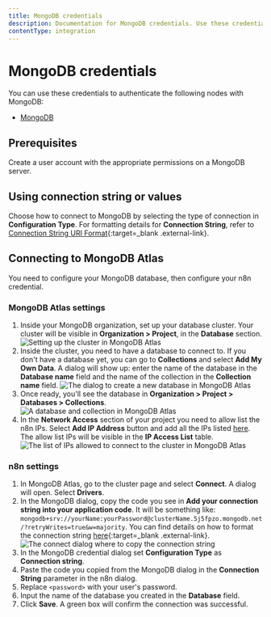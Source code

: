 ```yaml
---
title: MongoDB credentials
description: Documentation for MongoDB credentials. Use these credentials to authenticate MongoDB in n8n, a workflow automation platform.
contentType: integration
---
```


# MongoDB credentials

You can use these credentials to authenticate the following nodes with MongoDB:

- [MongoDB](/integrations/builtin/app-nodes/n8n-nodes-base.mongodb/)

## Prerequisites

Create a user account with the appropriate permissions on a MongoDB server.

## Using connection string or values

Choose how to connect to MongoDB by selecting the type of connection in **Configuration Type**.
For formatting details for **Connection String**, refer to [Connection String URI Format](https://www.mongodb.com/docs/manual/reference/connection-string/){:target=_blank .external-link}.


## Connecting to MongoDB Atlas

You need to configure your MongoDB database, then configure your n8n credential.

### MongoDB Atlas settings

1. Inside your MongoDB organization, set up your database cluster. Your cluster will be visible in **Organization > Project**, in the **Database** section.
![Setting up the cluster in MongoDB Atlas](/_images/integrations/builtin/credentials/mongodb/cluster.png)
2. Inside the cluster, you need to have a database to connect to. If you don't have a database yet, you can go to **Collections** and select **Add My Own Data**. A dialog will show up: enter the name of the database in the **Database name** field and the name of the collection in the **Collection name** field.
![The dialog to create a new database in MongoDB Atlas](/_images/integrations/builtin/credentials/mongodb/database_create.png)
3. Once ready, you'll see the database in **Organization > Project > Databases > Collections**.
![A database and collection in MongoDB Atlas](/_images/integrations/builtin/credentials/mongodb/collections.png)
4. In the **Network Access** section of your project you need to allow list the n8n IPs. Select **Add IP Address** button and add all the IPs listed [here](/choose-n8n/cloud/#cloud-ip-addresses). The allow list IPs will be visible in the **IP Access List** table.
![The list of IPs allowed to connect to the cluster in MongoDB Atlas](/_images/integrations/builtin/credentials/mongodb/network_access.png)

### n8n settings

1. In MongoDB Atlas, go to the cluster page and select **Connect**. A dialog will open. Select **Drivers**.
1. In the MongoDB dialog, copy the code you see in **Add your connection string into your application code**. It will be something like: `mongodb+srv://yourName:yourPassword@clusterName.5j5fpzo.mongodb.net/?retryWrites=true&w=majority`. You can find details on how to format the connection string [here](https://www.mongodb.com/docs/manual/reference/connection-string/){:target=_blank .external-link}.
![The connect dialog where to copy the connection string](/_images/integrations/builtin/credentials/mongodb/connect.png)
1. In the MongoDB credential dialog set **Configuration Type** as **Connection string**.
1. Paste the code you copied from the MongoDB dialog in the **Connection String** parameter in the n8n dialog.
1. Replace `<password>` with your user's password.
1. Input the name of the database you created in the **Database** field.
1. Click **Save**. A green box will confirm the connection was successful.
